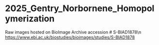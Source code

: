 # 2025_Gentry_Norbornene_Homopolymerization
Raw images hosted on BioImage Archive accession # S-BIAD1878\n
https://www.ebi.ac.uk/biostudies/bioimages/studies/S-BIAD1878
